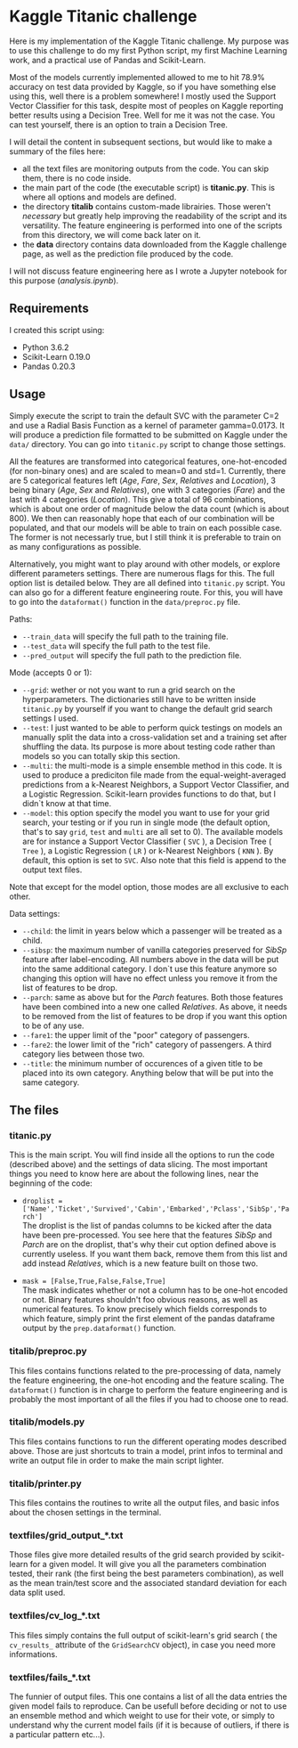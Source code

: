 # Kaggle Titanic challenge
Here is my implementation of the Kaggle Titanic challenge. My purpose was to use this challenge
to do my first Python script, my first Machine Learning work, and a practical use of Pandas and
Scikit-Learn.

Most of the models currently implemented allowed to me to hit 78.9% accuracy on test data provided
by Kaggle, so if you have something else using this, well there is a problem somewhere! I mostly 
used the Support Vector Classifier for this task, despite most of peoples on Kaggle reporting better 
results using a Decision Tree. Well for me it was not the case. You can test yourself, there is an 
option to train a Decision Tree.

I will detail the content in subsequent sections, but would like to make a summary of the files here:
- all the text files are monitoring outputs from the code. You can skip them, there is no code inside.
- the main part of the code (the executable script) is **titanic.py**. This is where all options and
models are defined.
- the directory **titalib** contains custom-made librairies. Those weren't *necessary* but greatly
help improving the readability of the script and its versatility. The feature engineering is performed
into one of the scripts from this directory, we will come back later on it.
- the **data** directory contains data downloaded from the Kaggle challenge page, as well as the 
prediction file produced by the code.

I will not discuss feature engineering here as I wrote a Jupyter notebook for this purpose 
(*analysis.ipynb*).

## Requirements
I created this script using:
- Python 3.6.2
- Scikit-Learn 0.19.0
- Pandas 0.20.3

## Usage
Simply execute the script to train the default SVC with the parameter C=2 and use a Radial Basis Function
as a kernel of parameter gamma=0.0173. It will produce a prediction file formatted to be submitted on 
Kaggle under the `data/` directory. You can go into `titanic.py` script to change those settings.

All the features are transformed into categorical features, one-hot-encoded (for non-binary ones) and
are scaled to mean=0 and std=1. Currently, there are 5 categorical features left (*Age*, *Fare*, *Sex*, 
*Relatives* and *Location*), 3 being binary (*Age*, *Sex* and *Relatives*), one with 3 categories (*Fare*)
and the last with 4 categories (*Location*). This give a total of 96 combinations, which is about one order
of magnitude below the data count (which is about 800). We then can reasonably hope that each of our 
combination will be populated, and that our models will be able to train on each possible case. The former is not
necessarly true, but I still think it is preferable to train on as many configurations as possible.

Alternatively, you might want to play around with other models, or explore different parameters settings.
There are numerous flags for this. The full option list is detailed below. They are all defined into 
`titanic.py` script. You can also go for a different feature engineering route. For this, you will have 
to go into the `dataformat()` function in the `data/preproc.py` file.

Paths:
- `--train_data` will specify the full path to the training file.
- `--test_data` will specify the full path to the test file.
- `--pred_output` will specify the full path to the prediction file.

Mode (accepts 0 or 1):
- `--grid`: wether or not you want to run a grid search on the hyperparameters. The dictionaries
still have to be written inside `titanic.py` by yourself if you want to change the default grid search settings
I used.
- `--test`: I just wanted to be able to perform quick testings on models an manually split the data into
a cross-validation set and a training set after shuffling the data. Its purpose is more about testing code 
rather than models so you can totally skip this section.
- `--multi`: the multi-mode is a simple ensemble method in this code. It is used to produce a prediciton file
made from the equal-weight-averaged predictions from a k-Nearest Neighbors, a Support Vector Classifier, and a 
Logistic Regression. Scikit-learn provides functions to do that, but I didn`t know at that time.
- `--model`: this option specify the model you want to use for your grid search, your testing or if you run
in single mode (the default option, that's to say `grid`, `test` and `multi` are all set to 0).
The available models are for instance a Support Vector Classifier ( `SVC` ), a Decision Tree ( `Tree` ),
 a Logistic Regression ( `LR` ) or k-Nearest Neighbors ( `KNN` ). By default, this option is set to `SVC`. Also 
 note that this field is append to the output text files.

Note that except for the model option, those modes are all exclusive to each other.

Data settings:
- `--child`: the limit in years below which a passenger will be treated as a child.
- `--sibsp`: the maximum number of vanilla categories preserved for *SibSp* feature after label-encoding. 
All numbers above in the data will be put into the same additional category. I don`t use this feature anymore 
so changing this option will have no effect unless you remove it from the list of features to be drop.
- `--parch`: same as above but for the *Parch* features. Both those features have been combined into a new one 
called *Relatives*. As above, it needs to be removed from the list of features to be drop if you want this option 
to be of any use.
- `--fare1`: the upper limit of the "poor" category of passengers.
- `--fare2`: the lower limit of the "rich" category of passengers. A third category lies between those two.
- `--title`: the minimum number of occurences of a given title to be placed into its own category. Anything below 
that will be put into the same category.

## The files
### titanic.py
This is the main script. You will find inside all the options to run the code (described above) and the settings
of data slicing. The most important things you need to know here are about the following lines, near the beginning 
of the code:

- `droplist = ['Name','Ticket','Survived','Cabin','Embarked','Pclass','SibSp','Parch']`  
The droplist is the list of pandas columns to be kicked after the data have been pre-processed. You see here
that the features *SibSp* and *Parch* are on the droplist, that's why their cut option defined above is currently
useless. If you want them back, remove them from this list and add instead *Relatives*, which is a new feature built
on those two.

- `mask = [False,True,False,False,True]`  
The mask indicates whether or not a column has to be one-hot encoded or not. Binary features shouldn't foo obvious
reasons, as well as numerical features. To know precisely which fields corresponds to which feature, simply print
the first element of the pandas dataframe output by the `prep.dataformat()` function.

### titalib/preproc.py
This files contains functions related to the pre-processing of data, namely the feature engineering, the one-hot
encoding and the feature scaling. The `dataformat()` function is in charge to perform the feature engineering
and is probably the most important of all the files if you had to choose one to read.

### titalib/models.py
This files contains functions to run the different operating modes described above. Those are just shortcuts
to train a model, print infos to terminal and write an output file in order to make the main script lighter.

### titalib/printer.py
This files contains the routines to write all the output files, and basic infos about the chosen settings 
in the terminal.

### textfiles/grid_output_*.txt
Those files give more detailed results of the grid search provided by scikit-learn for a given model. It will 
give you all the parameters combination tested, their rank (the first being the best parameters combination), 
as well as the mean train/test score and the associated standard deviation for each data split used.

### textfiles/cv_log_*.txt
This files simply contains the full output of scikit-learn's grid search ( the `cv_results_` attribute of
the `GridSearchCV` object), in case you need more informations.

### textfiles/fails_*.txt
The funnier of output files. This one contains a list of all the data entries the given model fails to 
reproduce. Can be usefull before deciding or not to use an ensemble method and which weight to use for their
vote, or simply to understand why the current model fails (if it is because of outliers, if there is a particular
pattern etc...).
